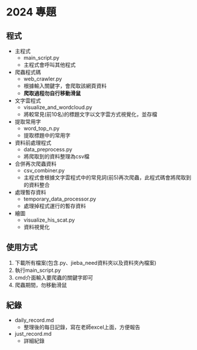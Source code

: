 # 2024 專題
## 程式
 - 主程式
   - main_script.py
   - 主程式會呼叫其他程式
 - 爬蟲程式碼
   - web_crawler.py
   - 根據輸入關鍵字，會爬取該網頁資料
   - **爬取過程勿自行移動滑鼠**
 - 文字雲程式
   - visualize_and_wordcloud.py
   - 將較常見(前10名)的標題文字以文字雲方式視覺化，並存檔
 - 提取常用字 
   - word_top_n.py
   - 提取標題中的常用字
 - 資料前處理程式
   - data_preprocess.py
   - 將爬取到的資料整理為csv檔
 - 合併再次爬蟲資料 
   - csv_combiner.py
   - 主程式會根據文字雲程式中的常見詞(前5)再次爬蟲，此程式碼會將爬取到的資料整合
 - 處理暫存資料 
   - temporary_data_processor.py
   - 處理掉程式運行的暫存資料
 - 繪圖 
   - visualize_his_scat.py
   - 資料視覺化

## 使用方式
1. 下載所有檔案(包含.py、jieba_need資料夾以及資料夾內檔案)
2. 執行main_script.py
3. cmd介面輸入要爬蟲的關鍵字即可
4. 爬蟲期間，勿移動滑鼠

## 紀錄
 - daily_record.md
   - 整理後的每日記錄，寫在老師excel上面，方便報告
 - just_record.md
   - 詳細紀錄

